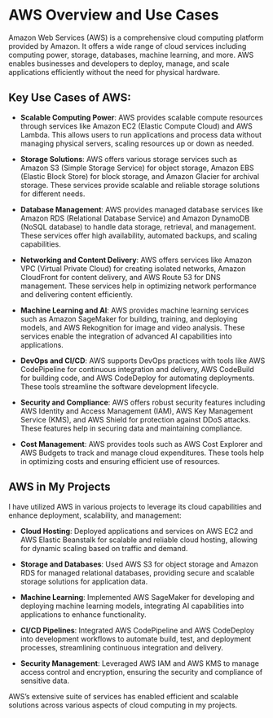 # AWS Overview and Use Cases

Amazon Web Services (AWS) is a comprehensive cloud computing platform provided by Amazon. It offers a wide range of cloud services including computing power, storage, databases, machine learning, and more. AWS enables businesses and developers to deploy, manage, and scale applications efficiently without the need for physical hardware.

## Key Use Cases of AWS:

- **Scalable Computing Power**: AWS provides scalable compute resources through services like Amazon EC2 (Elastic Compute Cloud) and AWS Lambda. This allows users to run applications and process data without managing physical servers, scaling resources up or down as needed.

- **Storage Solutions**: AWS offers various storage services such as Amazon S3 (Simple Storage Service) for object storage, Amazon EBS (Elastic Block Store) for block storage, and Amazon Glacier for archival storage. These services provide scalable and reliable storage solutions for different needs.

- **Database Management**: AWS provides managed database services like Amazon RDS (Relational Database Service) and Amazon DynamoDB (NoSQL database) to handle data storage, retrieval, and management. These services offer high availability, automated backups, and scaling capabilities.

- **Networking and Content Delivery**: AWS offers services like Amazon VPC (Virtual Private Cloud) for creating isolated networks, Amazon CloudFront for content delivery, and AWS Route 53 for DNS management. These services help in optimizing network performance and delivering content efficiently.

- **Machine Learning and AI**: AWS provides machine learning services such as Amazon SageMaker for building, training, and deploying models, and AWS Rekognition for image and video analysis. These services enable the integration of advanced AI capabilities into applications.

- **DevOps and CI/CD**: AWS supports DevOps practices with tools like AWS CodePipeline for continuous integration and delivery, AWS CodeBuild for building code, and AWS CodeDeploy for automating deployments. These tools streamline the software development lifecycle.

- **Security and Compliance**: AWS offers robust security features including AWS Identity and Access Management (IAM), AWS Key Management Service (KMS), and AWS Shield for protection against DDoS attacks. These features help in securing data and maintaining compliance.

- **Cost Management**: AWS provides tools such as AWS Cost Explorer and AWS Budgets to track and manage cloud expenditures. These tools help in optimizing costs and ensuring efficient use of resources.

## AWS in My Projects

I have utilized AWS in various projects to leverage its cloud capabilities and enhance deployment, scalability, and management:

- **Cloud Hosting**: Deployed applications and services on AWS EC2 and AWS Elastic Beanstalk for scalable and reliable cloud hosting, allowing for dynamic scaling based on traffic and demand.

- **Storage and Databases**: Used AWS S3 for object storage and Amazon RDS for managed relational databases, providing secure and scalable storage solutions for application data.

- **Machine Learning**: Implemented AWS SageMaker for developing and deploying machine learning models, integrating AI capabilities into applications to enhance functionality.

- **CI/CD Pipelines**: Integrated AWS CodePipeline and AWS CodeDeploy into development workflows to automate build, test, and deployment processes, streamlining continuous integration and delivery.

- **Security Management**: Leveraged AWS IAM and AWS KMS to manage access control and encryption, ensuring the security and compliance of sensitive data.

AWS’s extensive suite of services has enabled efficient and scalable solutions across various aspects of cloud computing in my projects.